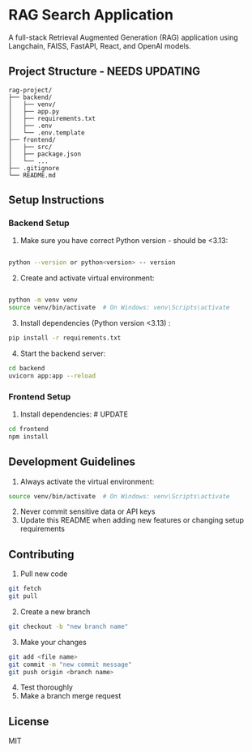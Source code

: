 # RAG Search Application

A full-stack Retrieval Augmented Generation (RAG) application using Langchain, FAISS, FastAPI, React, and OpenAI models.

## Project Structure - NEEDS UPDATING

```
rag-project/
├── backend/
│   ├── venv/
│   ├── app.py
│   ├── requirements.txt
│   ├── .env
│   └── .env.template
├── frontend/
│   ├── src/
│   ├── package.json
│   └── ...
├── .gitignore
└── README.md
```

## Setup Instructions

### Backend Setup

1. Make sure you have correct Python version - should be <3.13:

```bash

python --version or python<version> -- version
```

2. Create and activate virtual environment:

```bash

python -m venv venv
source venv/bin/activate  # On Windows: venv\Scripts\activate
```

3. Install dependencies (Python version <3.13) :

```bash
pip install -r requirements.txt
```

4. Start the backend server:

```bash
cd backend
uvicorn app:app --reload
```

### Frontend Setup

1. Install dependencies: # UPDATE

```bash
cd frontend
npm install
```

## Development Guidelines

1. Always activate the virtual environment:

```bash
source venv/bin/activate  # On Windows: venv\Scripts\activate
```

2. Never commit sensitive data or API keys
3. Update this README when adding new features or changing setup requirements

## Contributing

1. Pull new code

```bash
git fetch
git pull
```

2. Create a new branch

```bash
git checkout -b "new branch name"
```

3. Make your changes

```bash
git add <file name>
git commit -m "new commit message"
git push origin <branch name>
```

4. Test thoroughly
5. Make a branch merge request

## License

MIT
